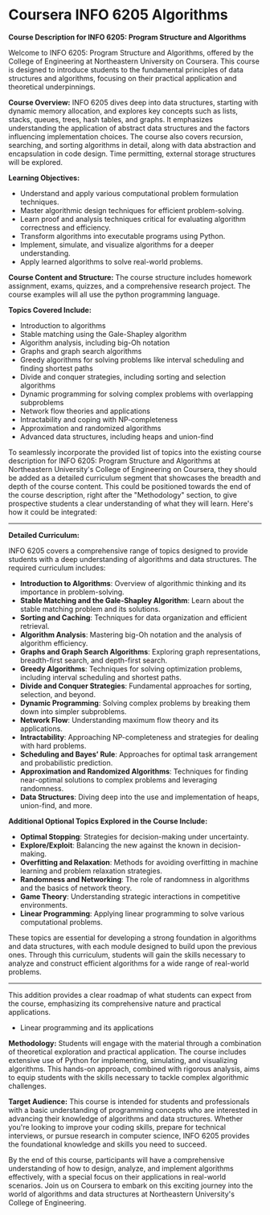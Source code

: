 # Coursera INFO 6205 Algorithms

**Course Description for INFO 6205: Program Structure and Algorithms**

Welcome to INFO 6205: Program Structure and Algorithms, offered by the College of Engineering at Northeastern University on Coursera. This course is designed to introduce students to the fundamental principles of data structures and algorithms, focusing on their practical application and theoretical underpinnings.

**Course Overview:**
INFO 6205 dives deep into data structures, starting with dynamic memory allocation, and explores key concepts such as lists, stacks, queues, trees, hash tables, and graphs. It emphasizes understanding the application of abstract data structures and the factors influencing implementation choices. The course also covers recursion, searching, and sorting algorithms in detail, along with data abstraction and encapsulation in code design. Time permitting, external storage structures will be explored.

**Learning Objectives:**
- Understand and apply various computational problem formulation techniques.
- Master algorithmic design techniques for efficient problem-solving.
- Learn proof and analysis techniques critical for evaluating algorithm correctness and efficiency.
- Transform algorithms into executable programs using Python.
- Implement, simulate, and visualize algorithms for a deeper understanding.
- Apply learned algorithms to solve real-world problems.

**Course Content and Structure:**
The course structure includes homework assignment, exams, quizzes, and a comprehensive research project.  The course examples will all use the python programming language.

**Topics Covered Include:**
- Introduction to algorithms
- Stable matching using the Gale-Shapley algorithm
- Algorithm analysis, including big-Oh notation
- Graphs and graph search algorithms
- Greedy algorithms for solving problems like interval scheduling and finding shortest paths
- Divide and conquer strategies, including sorting and selection algorithms
- Dynamic programming for solving complex problems with overlapping subproblems
- Network flow theories and applications
- Intractability and coping with NP-completeness
- Approximation and randomized algorithms
- Advanced data structures, including heaps and union-find

To seamlessly incorporate the provided list of topics into the existing course description for INFO 6205: Program Structure and Algorithms at Northeastern University's College of Engineering on Coursera, they should be added as a detailed curriculum segment that showcases the breadth and depth of the course content. This could be positioned towards the end of the course description, right after the "Methodology" section, to give prospective students a clear understanding of what they will learn. Here's how it could be integrated:

---

**Detailed Curriculum:**

INFO 6205 covers a comprehensive range of topics designed to provide students with a deep understanding of algorithms and data structures. The required curriculum includes:

- **Introduction to Algorithms**: Overview of algorithmic thinking and its importance in problem-solving.
- **Stable Matching and the Gale-Shapley Algorithm**: Learn about the stable matching problem and its solutions.
- **Sorting and Caching**: Techniques for data organization and efficient retrieval.
- **Algorithm Analysis**: Mastering big-Oh notation and the analysis of algorithm efficiency.
- **Graphs and Graph Search Algorithms**: Exploring graph representations, breadth-first search, and depth-first search.
- **Greedy Algorithms**: Techniques for solving optimization problems, including interval scheduling and shortest paths.
- **Divide and Conquer Strategies**: Fundamental approaches for sorting, selection, and beyond.
- **Dynamic Programming**: Solving complex problems by breaking them down into simpler subproblems.
- **Network Flow**: Understanding maximum flow theory and its applications.
- **Intractability**: Approaching NP-completeness and strategies for dealing with hard problems.
- **Scheduling and Bayes’ Rule**: Approaches for optimal task arrangement and probabilistic prediction.
- **Approximation and Randomized Algorithms**: Techniques for finding near-optimal solutions to complex problems and leveraging randomness.
- **Data Structures**: Diving deep into the use and implementation of heaps, union-find, and more.


**Additional Optional Topics Explored in the Course Include:**

- **Optimal Stopping**: Strategies for decision-making under uncertainty.
- **Explore/Exploit**: Balancing the new against the known in decision-making.
- **Overfitting and Relaxation**: Methods for avoiding overfitting in machine learning and problem relaxation strategies.
- **Randomness and Networking**: The role of randomness in algorithms and the basics of network theory.
- **Game Theory**: Understanding strategic interactions in competitive environments.
- **Linear Programming**: Applying linear programming to solve various computational problems.

These topics are essential for developing a strong foundation in algorithms and data structures, with each module designed to build upon the previous ones. Through this curriculum, students will gain the skills necessary to analyze and construct efficient algorithms for a wide range of real-world problems.

---

This addition provides a clear roadmap of what students can expect from the course, emphasizing its comprehensive nature and practical applications.
- Linear programming and its applications

**Methodology:**
Students will engage with the material through a combination of theoretical exploration and practical application. The course includes extensive use of Python for implementing, simulating, and visualizing algorithms. This hands-on approach, combined with rigorous analysis, aims to equip students with the skills necessary to tackle complex algorithmic challenges.

**Target Audience:**
This course is intended for students and professionals with a basic understanding of programming concepts who are interested in advancing their knowledge of algorithms and data structures. Whether you're looking to improve your coding skills, prepare for technical interviews, or pursue research in computer science, INFO 6205 provides the foundational knowledge and skills you need to succeed.

By the end of this course, participants will have a comprehensive understanding of how to design, analyze, and implement algorithms effectively, with a special focus on their applications in real-world scenarios. Join us on Coursera to embark on this exciting journey into the world of algorithms and data structures at Northeastern University's College of Engineering.
